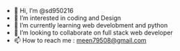 - 👋 Hi, I’m @sd950216
- 👀 I’m interested in coding and Design
- 🌱 I’m currently learning web develobment and python
- 💞️ I’m looking to collaborate on full stack web developer
- 📫 How to reach me : meen79508@gmail.com
